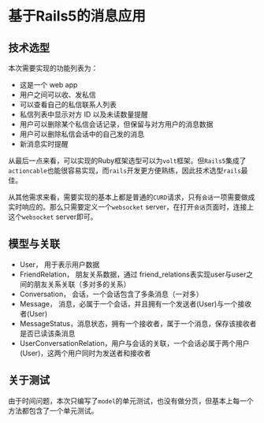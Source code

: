 # 基于Rails5的消息应用

## 技术选型

本次需要实现的功能列表为：
- 这是一个 web app
- 用户之间可以收、发私信
- 可以查看自己的私信联系人列表
- 私信列表中显示对方 ID 以及未读数量提醒
- 用户可以删除某个私信会话记录，但保留与对方用户的消息数据
- 用户可以删除私信会话中的自己发的消息
- 新消息实时提醒

从最后一点来看，可以实现的Ruby框架选型可以为`volt`框架。但`Rails5`集成了`actioncable`也能很容易实现，而`rails`开发更方便熟练，因此技术选型`rails`最佳。

从其他需求来看，需要实现的基本上都是普通的`CURD`请求，只有`会话`一项需要做成实时响应的。那么只需要定义一个`websocket` server，在打开`会话`页面时，连接上这个`websocket` server即可。

## 模型与关联

- User， 用于表示用户数据
- FriendRelation， 朋友关系数据，通过 friend_relations表实现user与user之间的朋友关系关联（多对多的关系）
- Conversation， 会话，一个会话包含了多条消息（一对多）
- Message， 消息，必属于一个会话，并且拥有一个发送者(User)与一个接收者(User)
- MessageStatus，消息状态，拥有一个接收者，属于一个消息，保存该接收者是否已读该条消息
- UserConversationRelation，用户与会话的关联，一个会话必属于两个用户(User)，这两个用户同时为发送者和接收者

## 关于测试

由于时间问题，本次只编写了`model`的单元测试，也没有做分页，但基本上每一个方法都包含了一个单元测试。
